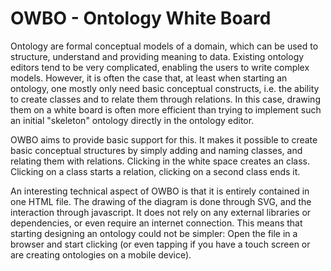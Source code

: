# OWBO - Ontology White Board

Ontology are formal conceptual models of a domain, which can be used to structure, understand and providing meaning to data. Existing ontology editors tend to be very complicated, enabling the users to write complex models. However, it is often the case that, at least when starting an ontology, one mostly only need basic conceptual constructs, i.e. the ability to create classes and to relate them through relations. In this case, drawing them on a white board is often more efficient than trying to implement such an initial "skeleton" ontology directly in the ontology editor. 

OWBO aims to provide basic support for this. It makes it possible to create basic conceptual structures by simply adding and naming classes, and relating them with relations. Clicking in the white space creates an class. Clicking on a class starts a relation, clicking on a second class ends it. 

An interesting technical aspect of OWBO is that it is entirely contained in one HTML file. The drawing of the diagram is done through SVG, and the interaction through javascript. It does not rely on any external libraries or dependencies, or even require an internet connection. This means that starting designing an ontology could not be simpler: Open the file in a browser and start clicking (or even tapping if you have a touch screen or are creating ontologies on a mobile device). 
